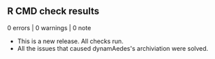 ## R CMD check results

0 errors | 0 warnings | 0 note

* This is a new release. All checks run.
* All the issues that caused dynamAedes's archiviation were solved.